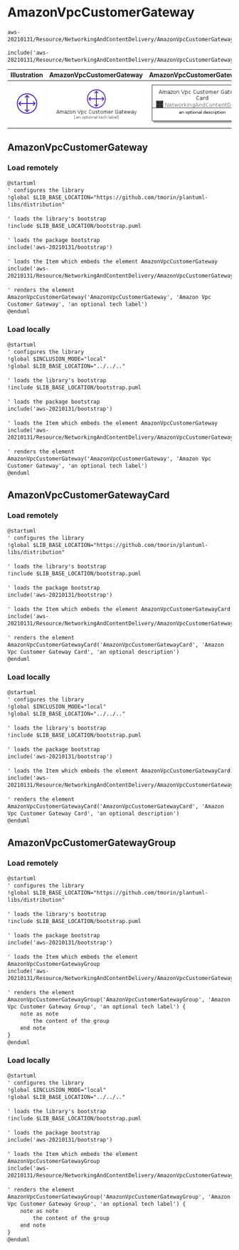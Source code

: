 # AmazonVpcCustomerGateway


```text
aws-20210131/Resource/NetworkingAndContentDelivery/AmazonVpcCustomerGateway
```

```text
include('aws-20210131/Resource/NetworkingAndContentDelivery/AmazonVpcCustomerGateway')
```



| Illustration | AmazonVpcCustomerGateway | AmazonVpcCustomerGatewayCard | AmazonVpcCustomerGatewayGroup |
| :---: | :---: | :---: | :---: |
| ![illustration for Illustration](../../../aws-20210131/Resource/NetworkingAndContentDelivery/AmazonVpcCustomerGateway.png) | ![illustration for AmazonVpcCustomerGateway](../../../aws-20210131/Resource/NetworkingAndContentDelivery/AmazonVpcCustomerGateway.Local.png) | ![illustration for AmazonVpcCustomerGatewayCard](../../../aws-20210131/Resource/NetworkingAndContentDelivery/AmazonVpcCustomerGatewayCard.Local.png) | ![illustration for AmazonVpcCustomerGatewayGroup](../../../aws-20210131/Resource/NetworkingAndContentDelivery/AmazonVpcCustomerGatewayGroup.Local.png) |




## AmazonVpcCustomerGateway

### Load remotely
```plantuml
@startuml
' configures the library
!global $LIB_BASE_LOCATION="https://github.com/tmorin/plantuml-libs/distribution"

' loads the library's bootstrap
!include $LIB_BASE_LOCATION/bootstrap.puml

' loads the package bootstrap
include('aws-20210131/bootstrap')

' loads the Item which embeds the element AmazonVpcCustomerGateway
include('aws-20210131/Resource/NetworkingAndContentDelivery/AmazonVpcCustomerGateway')

' renders the element
AmazonVpcCustomerGateway('AmazonVpcCustomerGateway', 'Amazon Vpc Customer Gateway', 'an optional tech label')
@enduml
```

### Load locally
```plantuml
@startuml
' configures the library
!global $INCLUSION_MODE="local"
!global $LIB_BASE_LOCATION="../../.."

' loads the library's bootstrap
!include $LIB_BASE_LOCATION/bootstrap.puml

' loads the package bootstrap
include('aws-20210131/bootstrap')

' loads the Item which embeds the element AmazonVpcCustomerGateway
include('aws-20210131/Resource/NetworkingAndContentDelivery/AmazonVpcCustomerGateway')

' renders the element
AmazonVpcCustomerGateway('AmazonVpcCustomerGateway', 'Amazon Vpc Customer Gateway', 'an optional tech label')
@enduml
```

## AmazonVpcCustomerGatewayCard

### Load remotely
```plantuml
@startuml
' configures the library
!global $LIB_BASE_LOCATION="https://github.com/tmorin/plantuml-libs/distribution"

' loads the library's bootstrap
!include $LIB_BASE_LOCATION/bootstrap.puml

' loads the package bootstrap
include('aws-20210131/bootstrap')

' loads the Item which embeds the element AmazonVpcCustomerGatewayCard
include('aws-20210131/Resource/NetworkingAndContentDelivery/AmazonVpcCustomerGateway')

' renders the element
AmazonVpcCustomerGatewayCard('AmazonVpcCustomerGatewayCard', 'Amazon Vpc Customer Gateway Card', 'an optional description')
@enduml
```

### Load locally
```plantuml
@startuml
' configures the library
!global $INCLUSION_MODE="local"
!global $LIB_BASE_LOCATION="../../.."

' loads the library's bootstrap
!include $LIB_BASE_LOCATION/bootstrap.puml

' loads the package bootstrap
include('aws-20210131/bootstrap')

' loads the Item which embeds the element AmazonVpcCustomerGatewayCard
include('aws-20210131/Resource/NetworkingAndContentDelivery/AmazonVpcCustomerGateway')

' renders the element
AmazonVpcCustomerGatewayCard('AmazonVpcCustomerGatewayCard', 'Amazon Vpc Customer Gateway Card', 'an optional description')
@enduml
```

## AmazonVpcCustomerGatewayGroup

### Load remotely
```plantuml
@startuml
' configures the library
!global $LIB_BASE_LOCATION="https://github.com/tmorin/plantuml-libs/distribution"

' loads the library's bootstrap
!include $LIB_BASE_LOCATION/bootstrap.puml

' loads the package bootstrap
include('aws-20210131/bootstrap')

' loads the Item which embeds the element AmazonVpcCustomerGatewayGroup
include('aws-20210131/Resource/NetworkingAndContentDelivery/AmazonVpcCustomerGateway')

' renders the element
AmazonVpcCustomerGatewayGroup('AmazonVpcCustomerGatewayGroup', 'Amazon Vpc Customer Gateway Group', 'an optional tech label') {
    note as note
        the content of the group
    end note
}
@enduml
```

### Load locally
```plantuml
@startuml
' configures the library
!global $INCLUSION_MODE="local"
!global $LIB_BASE_LOCATION="../../.."

' loads the library's bootstrap
!include $LIB_BASE_LOCATION/bootstrap.puml

' loads the package bootstrap
include('aws-20210131/bootstrap')

' loads the Item which embeds the element AmazonVpcCustomerGatewayGroup
include('aws-20210131/Resource/NetworkingAndContentDelivery/AmazonVpcCustomerGateway')

' renders the element
AmazonVpcCustomerGatewayGroup('AmazonVpcCustomerGatewayGroup', 'Amazon Vpc Customer Gateway Group', 'an optional tech label') {
    note as note
        the content of the group
    end note
}
@enduml
```

